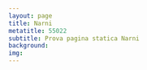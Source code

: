 ```yaml
---
layout: page
title: Narni
metatitle: 55022
subtitle: Prova pagina statica Narni
background:
img:
---
```

